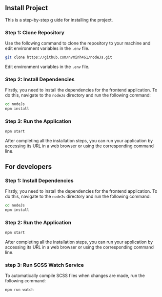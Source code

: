 
## Install Project

This is a step-by-step g uide for installing the project.

### Step 1: Clone Repository

Use the following command to clone the repository to your machine and edit environment variables in the `.env` file.

```bash
git clone https://github.com/nvminh461/nodeJs.git
```

Edit environment variables in the `.env` file.

### Step 2: Install Dependencies

Firstly, you need to install the dependencies for the frontend application. To do this, navigate to the `nodeJs` directory and run the following command:

```bash
cd nodeJs
npm install
```
### Step 3: Run the Application

```bash
npm start
```

After completing all the installation steps, you can run your application by accessing its URL in a web browser or using the corresponding command line.


## For developers

### Step 1: Install Dependencies

Firstly, you need to install the dependencies for the frontend application. To do this, navigate to the `nodeJs` directory and run the following command:

```bash
cd nodeJs
npm install
```

### Step 2: Run the Application

```bash
npm start
```

After completing all the installation steps, you can run your application by accessing its URL in a web browser or using the corresponding command line.

### step 3: Run SCSS Watch Service

To automatically compile SCSS files when changes are made, run the following command:
```bash
npm run watch
```
